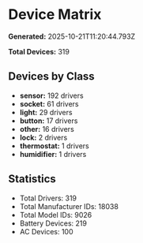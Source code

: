 # Device Matrix

**Generated:** 2025-10-21T11:20:44.793Z

**Total Devices:** 319

## Devices by Class

- **sensor:** 192 drivers
- **socket:** 61 drivers
- **light:** 29 drivers
- **button:** 17 drivers
- **other:** 16 drivers
- **lock:** 2 drivers
- **thermostat:** 1 drivers
- **humidifier:** 1 drivers

## Statistics

- Total Drivers: 319
- Total Manufacturer IDs: 18038
- Total Model IDs: 9026
- Battery Devices: 219
- AC Devices: 100
